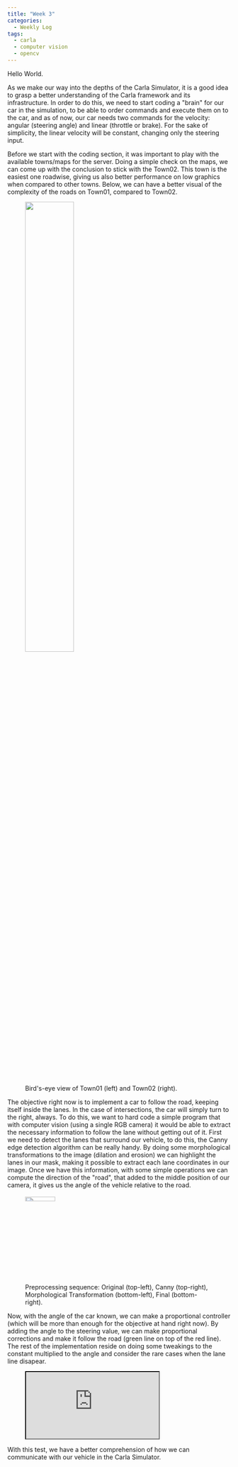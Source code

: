 ```yaml
---
title: "Week 3"
categories:
  - Weekly Log
tags:
  - carla
  - computer vision
  - opencv
---
```


Hello World.

As we make our way into the depths of the Carla Simulator, it is a good idea to grasp a better understanding of the Carla framework and its infrastructure. In order to do this, we need to start coding a "brain" for our car in the simulation, to be able to order commands and execute them on to the car, and as of now, our car needs two commands for the velocity: angular (steering angle) and linear (throttle or brake). For the sake of simplicity, the linear velocity will be constant, changing only the steering input.

Before we start with the coding section, it was important to play with the available towns/maps for the server. Doing a simple check on the maps, we can come up with the conclusion to stick with the Town02. This town is the easiest one roadwise, giving us also better performance on low graphics when compared to other towns. Below, we can have a better visual of the complexity of the roads on Town01, compared to Town02.

<figure class="half">
  <img src="{{ site.url }}{{ site.baseurl }}/assets/images/town01_carla.png" alt="" style="width:51%">
  <img src="{{ site.url }}{{ site.baseurl }}/assets/images/town02_carla.png" alt="">
  <figcaption>Bird's-eye view of Town01 (left) and Town02 (right).</figcaption>
</figure>

The objective right now is to implement a car to follow the road, keeping itself inside the lanes. In the case of intersections, the car will simply turn to the right, always. To do this, we want to hard code a simple program that with computer vision (using a single RGB camera) it would be able to extract the necessary information to follow the lane without getting out of it.
First we need to detect the lanes that surround our vehicle, to do this, the Canny edge detection algorithm can be really handy. By doing some morphological transformations to the image (dilation and erosion) we can highlight the lanes in our mask, making it possible to extract each lane coordinates in our image. Once we have this information, with some simple operations we can compute the direction of the "road", that added to the middle position of our camera, it gives us the angle of the vehicle relative to the road.

<figure class="half">
  <img src="{{ site.url }}{{ site.baseurl }}/assets/images/original.png" alt="" style="width:40%;height:5%">
  <img src="{{ site.url }}{{ site.baseurl }}/assets/images/canny.png" alt="">
  <img src="{{ site.url }}{{ site.baseurl }}/assets/images/morph.png" alt="">
  <img src="{{ site.url }}{{ site.baseurl }}/assets/images/final.png" alt="">
  <figcaption>Preprocessing sequence: Original (top-left), Canny (top-right), Morphological Transformation (bottom-left), Final (bottom-right).</figcaption>
</figure>

Now, with the angle of the car known, we can make a proportional controller (which will be more than enough for the objective at hand right now). By adding the angle to the steering value, we can make proportional corrections and make it follow the road (green line on top of the red line). The rest of the implementation reside on doing some tweakings to the constant multiplied to the angle and consider the rare cases when the lane line disapear.

<figure class="align-center">
    <a href=""><iframe src="https://www.youtube.com/embed/1DdQwXonS0M"></iframe></a>
</figure>

With this test, we have a better comprehension of how we can communicate with our vehicle in the Carla Simulator.